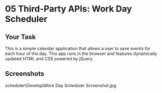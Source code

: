 # 05 Third-Party APIs: Work Day Scheduler

## Your Task

This is a simple calendar application that allows a user to save events for each hour of the day. This app runs in the browser and features dynamically updated HTML and CSS powered by jQuery.

## Screenshots

scheduler\Develop\Work Day Scheduler Screenshot.jpg <br>
